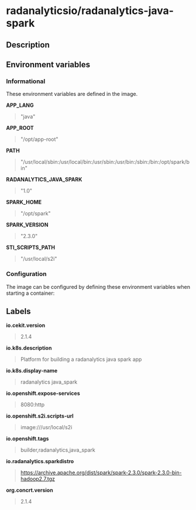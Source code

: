 # radanalyticsio/radanalytics-java-spark

## Description




## Environment variables

### Informational

These environment variables are defined in the image.

__APP_LANG__
>"java"

__APP_ROOT__
>"/opt/app-root"

__PATH__
>"/usr/local/sbin:/usr/local/bin:/usr/sbin:/usr/bin:/sbin:/bin:/opt/spark/bin"

__RADANALYTICS_JAVA_SPARK__
>"1.0"

__SPARK_HOME__
>"/opt/spark"

__SPARK_VERSION__
>"2.3.0"

__STI_SCRIPTS_PATH__
>"/usr/local/s2i"


### Configuration

The image can be configured by defining these environment variables
when starting a container:



## Labels

__io.cekit.version__
> 2.1.4

__io.k8s.description__
> Platform for building a radanalytics java spark app

__io.k8s.display-name__
> radanalytics java_spark

__io.openshift.expose-services__
> 8080:http

__io.openshift.s2i.scripts-url__
> image:///usr/local/s2i

__io.openshift.tags__
> builder,radanalytics,java_spark

__io.radanalytics.sparkdistro__
> https://archive.apache.org/dist/spark/spark-2.3.0/spark-2.3.0-bin-hadoop2.7.tgz

__org.concrt.version__
> 2.1.4


